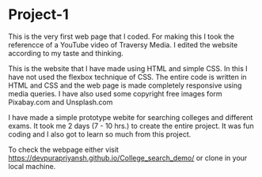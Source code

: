 # Project-1
This is the very first web page that I coded. For making this I took the referencce of a YouTube video of Traversy Media. I edited the website according to my taste and thinking. 

This is the website that I have made using HTML and simple CSS. In this I have not used the flexbox technique of CSS. The entire code is written in HTML and CSS and the web page is made completely responsive using media queries. I have also used some copyright free images form Pixabay.com and Unsplash.com

I have made a simple prototype webite for searching colleges and different exams. It took me 2 days (7 - 10 hrs.) to create the entire project. It was fun coding and I also got to learn so much from this project.

To check the webpage either visit https://devpurapriyansh.github.io/College_search_demo/ or clone in your local machine. 
